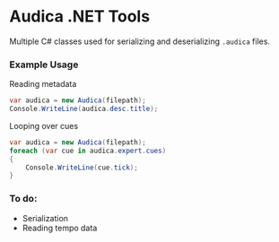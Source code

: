 # Audica .NET Tools
Multiple C# classes used for serializing and deserializing `.audica` files.  

### Example Usage

Reading metadata
```cs
var audica = new Audica(filepath);
Console.WriteLine(audica.desc.title);
```

Looping over cues
```cs
var audica = new Audica(filepath);
foreach (var cue in audica.expert.cues)
{
    Console.WriteLine(cue.tick);
}
```

### To do:
* Serialization
* Reading tempo data
